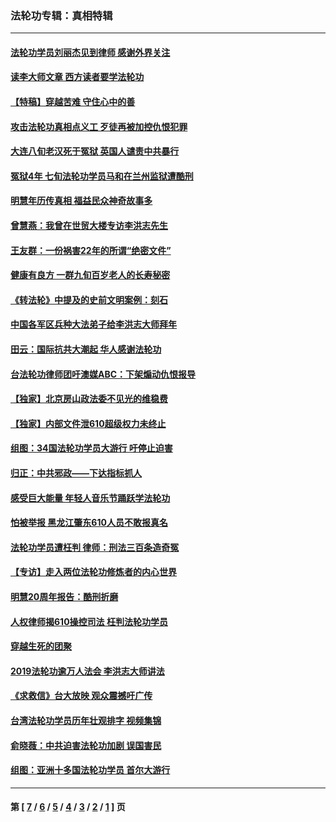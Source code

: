 ### 法轮功专辑：真相特辑
---
#### [法轮功学员刘丽杰见到律师 感谢外界关注](../../pages/nf4389/n13927012.md?03040430) 
#### [读李大师文章 西方读者要学法轮功](../../pages/nf4389/n13925142.md?03040430) 
#### [【特稿】穿越苦难 守住心中的善](../../pages/nf4389/n13784979.md?03040430) 
#### [攻击法轮功真相点义工 歹徒再被加控仇恨犯罪](../../pages/nf4389/n13601019.md?03040430) 
#### [大连八旬老汉死于冤狱 英国人谴责中共暴行](../../pages/nf4389/n13480118.md?03040430) 
#### [冤狱4年 七旬法轮功学员马和在兰州监狱遭酷刑](../../pages/nf4389/n13304688.md?03040430) 
#### [明慧年历传真相 福益民众神奇故事多](../../pages/nf4389/n13294545.md?03040430) 
#### [曾慧燕：我曾在世贸大楼专访李洪志先生](../../pages/nf4389/n12898729.md?03040430) 
#### [王友群：一份祸害22年的所谓“绝密文件”](../../pages/nf4389/n12871750.md?03040430) 
#### [健康有良方 一群九旬百岁老人的长寿秘密](../../pages/nf4389/n12847475.md?03040430) 
#### [《转法轮》中提及的史前文明案例：刻石](../../pages/nf4389/n12758577.md?03040430) 
#### [中国各军区兵种大法弟子给李洪志大师拜年](../../pages/nf4389/n12750047.md?03040430) 
#### [田云：国际抗共大潮起 华人感谢法轮功](../../pages/nf4389/n12357708.md?03040430) 
#### [台法轮功律师团吁澳媒ABC：下架煽动仇恨报导](../../pages/nf4389/n12279917.md?03040430) 
#### [【独家】北京房山政法委不见光的维稳费](../../pages/nf4389/n12031979.md?03040430) 
#### [【独家】内部文件泄610超级权力未终止](../../pages/nf4389/n12023895.md?03040430) 
#### [组图：34国法轮功学员大游行 吁停止迫害](../../pages/nf4389/n11492658.md?03040430) 
#### [归正：中共邪政——下达指标抓人](../../pages/nf4389/n11474770.md?03040430) 
#### [感受巨大能量 年轻人音乐节踊跃学法轮功](../../pages/nf4389/n11441981.md?03040430) 
#### [怕被举报 黑龙江肇东610人员不敢报真名](../../pages/nf4389/n11436499.md?03040430) 
#### [法轮功学员遭枉判 律师：刑法三百条造奇冤](../../pages/nf4389/n11433943.md?03040430) 
#### [【专访】走入两位法轮功修炼者的内心世界](../../pages/nf4389/n11415623.md?03040430) 
#### [明慧20周年报告：酷刑折磨](../../pages/nf4389/n11387954.md?03040430) 
#### [人权律师揭610操控司法 枉判法轮功学员](../../pages/nf4389/n11313370.md?03040430) 
#### [穿越生死的团聚](../../pages/nf4389/n11258922.md?03040430) 
#### [2019法轮功逾万人法会 李洪志大师讲法](../../pages/nf4389/n11265303.md?03040430) 
#### [《求救信》台大放映 观众震撼吁广传](../../pages/nf4389/n10922251.md?03040430) 
#### [台湾法轮功学员历年壮观排字 视频集锦](../../pages/nf4389/n10878789.md?03040430) 
#### [俞晓薇：中共迫害法轮功加剧 误国害民](../../pages/nf4389/n10859260.md?03040430) 
#### [组图：亚洲十多国法轮功学员 首尔大游行](../../pages/nf4389/n10781149.md?03040430) 

---
#### 第 [ [7](./7.md?03040430) / [6](./6.md?03040430) / [5](./5.md?03040430) / [4](./4.md?03040430) / [3](./3.md?03040430) / [2](./2.md?03040430) / [1](./1.md?03040430) ] 页
